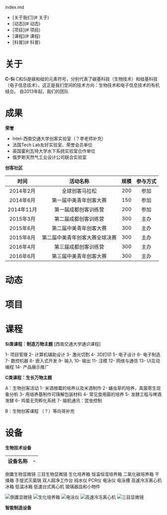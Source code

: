 
index.md

- [关于我们](# 关于)
- [动态](# 动态)
- [项目](# 项目)
- [课程](# 课程)
- [科普](# 科普)

# 关于
**C-Si**
C和Si是碳和硅的元素符号，分别代表了碳基科技（生物技术）和硅基科技（电子信息技术）。这正是我们空间的技术方向：生物技术和电子信息技术的有机结合。  自2013年起，我们的团队

# 成果

**荣誉**
* Intel-西南交通大学创客实验室（？李老师补充）
* 法国Tech Lab友好实验室、荣誉会员单位
* 英国霍利瓦特大学水下系统实验室合作单位
* 俄罗斯天然气工业设计公司联合实验室

**创客社区**

|时间|活动名称|规模|参与方式|
|:-:|:-:|-:|:-:|
|2014年2月|全球创客马拉松|200|参加|
|2014年6月|第一届中美青年创客大赛|150|参加|
|2014年11月|第一届成都创客训练营|200|参加|
|2015年3月|第二届成都创客训练营|300|主办|
|2015年6月|第二届中美青年创客大赛|300|主办|
|2015年8月|第二届中美青年创客大赛全球决赛|300|主办|
|2016年4月|第三届成都创客训练营|300|主办|
|2016年6月|第三届中美青年创客大赛|300|主办|


# 动态
# 项目
# 课程

**Si类课程：制造万物主题**
[西南交通大学通识课程]

1- 项目管理
2- 计算机辅助设计
3- 激光切割
4- 3D打印
5- 电子设计
6- 电子制造
7- 数控机器
8- 嵌入式开发
9- 输入
10- 输出
11- 注模
12- 网络与通信
13- UI互动编程
14- 产品展示推广

**C类课程：生长万物主题**

A：生物创客活动
1- 米酒根霉的培养以及米酒制作
2- 蛹虫草的培养，真菌寄生现象分析
3- 用培养基制作可降解包装材料
4- 常见食用菌的培养
5- 发酵工程与啤酒发酵
6- 鸡蛋无壳孵化系统
7- 脑机通讯：昆虫控制

B：生物创客课程
（？）等向哥补充

# 设备

**生物技术设备**

|设备名称|-|
|:--:|--:|
倒置生物显微镜
三目生物显微镜
生化培养箱
恒温恒湿培养箱
二氧化碳培养箱
干燥箱
手提式灭菌锅
双人超净工作台
纯水仪
PCR仪
电泳仪
电泳槽
高速冷冻离心机
冰箱
低温冰箱
低速台式离心机
玻璃器皿和小物件


![倒置显微镜](倒置显微镜.jpg?raw=true)
![生化培养箱](生化培养箱.jpg)
![电泳仪](电泳仪.jpg)
![高速冷冻离心机](高速冷冻离心机.jpg)
![三目显微镜](三目显微镜.jpg)

**智能制造设备**

